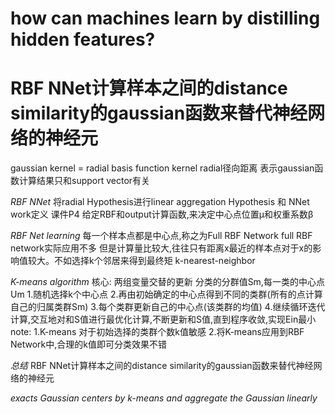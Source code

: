 # how can machines learn by distilling hidden features?
# RBF NNet计算样本之间的distance similarity的gaussian函数来替代神经网络的神经元

gaussian kernel = radial basis function kernel
radial径向距离 表示gaussian函数计算结果只和support vector有关

*RBF NNet*
将radial Hypothesis进行linear aggregation
Hypothesis 和 NNet work定义  课件P4
给定RBF和output计算函数,来决定中心点位置μ和权重系数β

*RBF Net learning*
每一个样本点都是中心点,称之为Full RBF Network
full RBF network实际应用不多
但是计算量比较大,往往只有距离x最近的样本点对于x的影响值较大。不如选择k个邻居来得到最终矩
k-nearest-neighbor

*K-means algorithm*
核心:  两组变量交替的更新
分类的分群值Sm,每一类的中心点Um
1.随机选择k个中心点
2.再由初始确定的中心点得到不同的类群(所有的点计算自己的归属类群Sm)
3.每个类群更新自己的中心点(该类群的均值)
4.继续循环迭代计算,交互地对和S值进行最优化计算,不断更新和S值,直到程序收敛,实现Ein最小
note:
1.K-means 对于初始选择的类群个数k值敏感
2.将K-means应用到RBF Network中,合理的k值即可分类效果不错

*总结*
RBF NNet计算样本之间的distance similarity的gaussian函数来替代神经网络的神经元

*exacts Gaussian centers by k-means and aggregate the Gaussian linearly*
